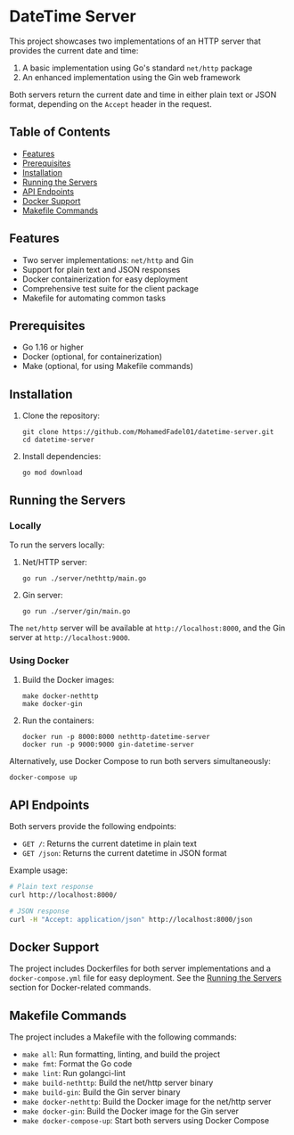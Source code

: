 
# DateTime Server

This project showcases two implementations of an HTTP server that provides the current date and time:

1. A basic implementation using Go's standard `net/http` package
2. An enhanced implementation using the Gin web framework

Both servers return the current date and time in either plain text or JSON format, depending on the `Accept` header in the request.

## Table of Contents

- [Features](#features)
- [Prerequisites](#prerequisites)
- [Installation](#installation)
- [Running the Servers](#running-the-servers)
- [API Endpoints](#api-endpoints)
- [Docker Support](#docker-support)
- [Makefile Commands](#makefile-commands)

## Features

- Two server implementations: `net/http` and Gin
- Support for plain text and JSON responses
- Docker containerization for easy deployment
- Comprehensive test suite for the client package
- Makefile for automating common tasks




## Prerequisites

- Go 1.16 or higher
- Docker (optional, for containerization)
- Make (optional, for using Makefile commands)

## Installation

1. Clone the repository:
   ```
   git clone https://github.com/MohamedFadel01/datetime-server.git
   cd datetime-server
   ```

2. Install dependencies:
   ```
   go mod download
   ```

## Running the Servers

### Locally

To run the servers locally:

1. Net/HTTP server:
   ```
   go run ./server/nethttp/main.go
   ```

2. Gin server:
   ```
   go run ./server/gin/main.go
   ```

The `net/http` server will be available at `http://localhost:8000`, and the Gin server at `http://localhost:9000`.

### Using Docker

1. Build the Docker images:
   ```
   make docker-nethttp
   make docker-gin
   ```

2. Run the containers:
   ```
   docker run -p 8000:8000 nethttp-datetime-server
   docker run -p 9000:9000 gin-datetime-server
   ```

Alternatively, use Docker Compose to run both servers simultaneously:
```
docker-compose up
```

## API Endpoints

Both servers provide the following endpoints:

- `GET /`: Returns the current datetime in plain text
- `GET /json`: Returns the current datetime in JSON format

Example usage:

```bash
# Plain text response
curl http://localhost:8000/

# JSON response
curl -H "Accept: application/json" http://localhost:8000/json
```

## Docker Support

The project includes Dockerfiles for both server implementations and a `docker-compose.yml` file for easy deployment. See the [Running the Servers](#running-the-servers) section for Docker-related commands.


## Makefile Commands

The project includes a Makefile with the following commands:

- `make all`: Run formatting, linting, and build the project
- `make fmt`: Format the Go code
- `make lint`: Run golangci-lint
- `make build-nethttp`: Build the net/http server binary
- `make build-gin`: Build the Gin server binary
- `make docker-nethttp`: Build the Docker image for the net/http server
- `make docker-gin`: Build the Docker image for the Gin server
- `make docker-compose-up`: Start both servers using Docker Compose
